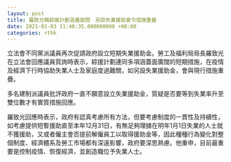 ```yaml
---
layout: post
title: 羅致光稱綜援計劃涵蓋面闊　另設失業援助會令措施重疊
date: 2021-02-03 11:48:35.000000000 +08:00
categories: rthk
---
```


立法會不同黨派議員再次促請政府設立短期失業援助金。勞工及福利局局長羅致光在立法會回應議員質詢時表示，綜援計劃連同多項涵蓋面廣闊的短期措施，在疫情及經濟下行時協助失業人士及家庭度過難關，如另設失業援助金，會與現行措施重疊。

多名建制派議員批評政府一直不願意設立失業援助金，質疑是否要等到失業率升至雙位數才有實質措施回應。

羅致光回應時表示，政府有認真考慮所有方法，但要考慮制度的一貫性及持續性，如考慮提供短暫援助直至本年12月31日，有無足夠理據在明年1月1日失業的人士就不獲援助，又或者僱主會否提前解僱員工以取得援助金等，因此種種行為變化對整個制度、經濟體系及勞工市場都有深遠影響，政府要深思熟慮。他重申，目前最重要是控制疫情、恢復經濟，並創造職位予失業人士。
